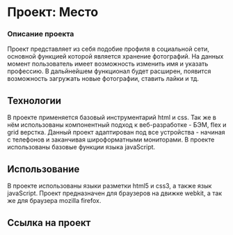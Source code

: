 # Проект: Место

### Описание проекта
Проект представляет из себя подобие профиля в социальной сети, основной функцией которой является хранение фотографий. На данных момент пользователь имеет возможность изменить имя и указать профессию. В дальйнейшем функционал будет расширен, появится возможность загружать новые фотографии, ставить лайки и тд.

## Технологии ##
В проекте применяется базовый инструментарий html и css. Так же в нём использованы компонентный подход к веб-разработке - БЭМ, flex и grid верстка. Данный проект адаптирован под все устройства - начиная с телефонов и заканчивая широформатными мониторами. В проекте использованы базовые функции языка javaScript.

## Использование ##
В проекте использованы языки разметки html5 и css3, а также язык javaScript. Проект предназначен для браузеров на движке webkit, а так же для браузера mozilla firefox.

## Ссылка на проект ##



